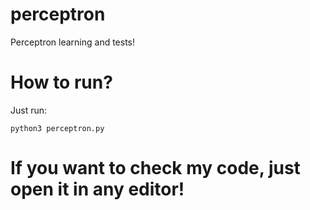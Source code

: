 # perceptron

 Perceptron learning and tests!

# How to run?

Just run:
 
    python3 perceptron.py

# If you want to check my code, just open it in any editor!
